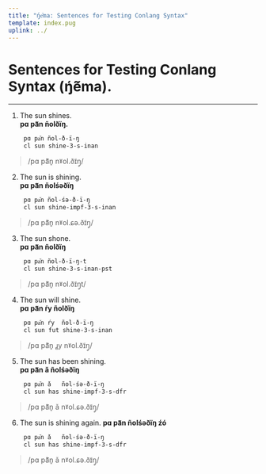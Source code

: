 ```yaml
---
title: "ŋ́e᷉ma: Sentences for Testing Conlang Syntax"
template: index.pug
uplink: ../
---
```


# Sentences for Testing Conlang Syntax (ŋ́e᷉ma).
---
1. The sun shines.  
  __pɑ pa᷉n ñolðïŋ.__
  
        pɑ pa᷉n ñol-ð-ï-ŋ
        cl sun shine-3-s-inan
> /pɑ pã᷉n̥ nˠol.ðɪ̃ŋ̥/  
2. The sun is shining.  
  __pɑ pa᷉n ñolśəðïŋ__
  
        pɑ pa᷉n ñol-śə-ð-ï-ŋ
        cl sun shine-impf-3-s-inan
> /pɑ pã᷉n̥ nˠol.ɕə.ðɪ̃ŋ̥/
3. The sun shone.  
  __pɑ pa᷉n ñolðïŋ__
  
        pɑ pa᷉n ñol-ð-ï-ŋ-t
        cl sun shine-3-s-inan-pst
> /pɑ pã᷉n̥ nˠol.ðɪ̃ŋ̥t/
4. The sun will shine.  
  __pɑ pa᷉n ŕy ñolðïŋ__
  
        pɑ pa᷉n ŕy  ñol-ð-ï-ŋ
        cl sun fut shine-3-s-inan
> /pɑ pã᷉n̥ ɹ̻y nˠol.ðɪ̃ŋ̥/
5. The sun has been shining.  
  __pɑ pa᷉n ǎ ñolśəðïŋ__
  
        pɑ pa᷉n ǎ   ñol-śə-ð-ï-ŋ
        cl sun has shine-impf-3-s-dfr
> /pɑ pã᷉n̥ ǎ nˠol.ɕə.ðɪ̃ŋ̥/
6. The sun is shining again.
  __pɑ pa᷉n ñolśəðïŋ źó__
  
        pɑ pa᷉n ǎ   ñol-śə-ð-ï-ŋ
        cl sun has shine-impf-3-s-dfr
> /pɑ pã᷉n̥ ǎ nˠol.ɕə.ðɪ̃ŋ̥/
